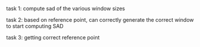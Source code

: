 task 1: compute sad of the various window sizes

task 2: based on reference point, can correctly generate the correct window to start computing SAD

task 3: getting correct reference point
